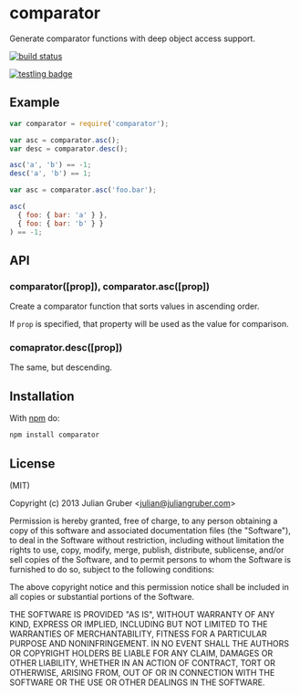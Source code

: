 
# comparator

Generate comparator functions with deep object access support.

[![build status](https://secure.travis-ci.org/juliangruber/comparator.png)](http://travis-ci.org/juliangruber/comparator)

[![testling badge](https://ci.testling.com/juliangruber/comparator.png)](https://ci.testling.com/juliangruber/comparator)

## Example

```js
var comparator = require('comparator');

var asc = comparator.asc();
var desc = comparator.desc();

asc('a', 'b') == -1;
desc('a', 'b') == 1;

var asc = comparator.asc('foo.bar');

asc(
  { foo: { bar: 'a' } },
  { foo: { bar: 'b' } }
) == -1;
```

## API

### comparator([prop]), comparator.asc([prop])

Create a comparator function that sorts values in ascending order.

If `prop` is specified, that property will be used as the value for comparison.

### comaprator.desc([prop])

The same, but descending.

## Installation

With [npm](https://npmjs.org) do:

```bash
npm install comparator
```

## License

(MIT)

Copyright (c) 2013 Julian Gruber &lt;julian@juliangruber.com&gt;

Permission is hereby granted, free of charge, to any person obtaining a copy of
this software and associated documentation files (the "Software"), to deal in
the Software without restriction, including without limitation the rights to
use, copy, modify, merge, publish, distribute, sublicense, and/or sell copies
of the Software, and to permit persons to whom the Software is furnished to do
so, subject to the following conditions:

The above copyright notice and this permission notice shall be included in all
copies or substantial portions of the Software.

THE SOFTWARE IS PROVIDED "AS IS", WITHOUT WARRANTY OF ANY KIND, EXPRESS OR
IMPLIED, INCLUDING BUT NOT LIMITED TO THE WARRANTIES OF MERCHANTABILITY,
FITNESS FOR A PARTICULAR PURPOSE AND NONINFRINGEMENT. IN NO EVENT SHALL THE
AUTHORS OR COPYRIGHT HOLDERS BE LIABLE FOR ANY CLAIM, DAMAGES OR OTHER
LIABILITY, WHETHER IN AN ACTION OF CONTRACT, TORT OR OTHERWISE, ARISING FROM,
OUT OF OR IN CONNECTION WITH THE SOFTWARE OR THE USE OR OTHER DEALINGS IN THE
SOFTWARE.
